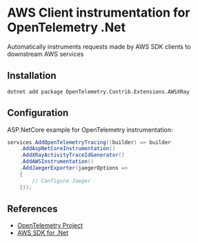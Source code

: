 # AWS Client instrumentation for OpenTelemetry .Net

Automatically instruments requests made by AWS SDK clients to downstream AWS services

## Installation

```shell
dotnet add package OpenTelemetry.Contrib.Extensions.AWSXRay
```

## Configuration

ASP.NetCore example for OpenTelemetry instrumentation:

```csharp
services.AddOpenTelemetryTracing((builder) => builder
    .AddAspNetCoreInstrumentation()
    .AddXRayActivityTraceIdGenerator()
    .AddAWSInstrumentation()
    .AddJaegerExporter(jaegerOptions =>
    {
        // Configure Jaeger
    }));
```

## References

* [OpenTelemetry Project](https://opentelemetry.io/)
* [AWS SDK for .Net](https://aws.amazon.com/sdk-for-net/)
